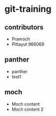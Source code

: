 # git-training

## contributors

- Pramoch
- Pittayut 966069

## panther

- panther
- test1

## moch

- Moch content
- Moch content 2
